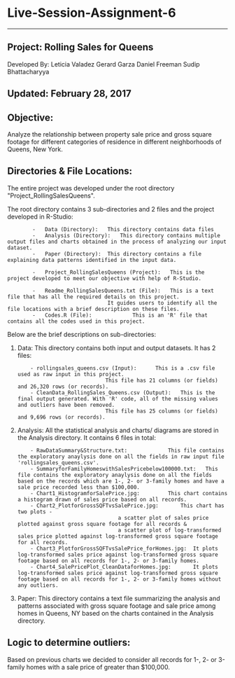 # Live-Session-Assignment-6


---------------------------------
Project: Rolling Sales for Queens
---------------------------------
Developed By:	Leticia Valadez
		Gerard Garza
		Daniel Freeman
		Sudip Bhattacharyya

Updated: February 28, 2017
------------------------------------------------------------------------------------------------------------------------------------------------------------------------------


Objective:
----------

Analyze the relationship between property sale price and gross square footage for different categories of residence in different neighborhoods of Queens, New York.



Directories & File Locations:
-----------------------------

The entire project was developed under the root directory "Project_RollingSalesQueens".

The root directory contains 3 sub-directories and 2 files and the project developed in R-Studio:

			-	Data (Directory): 	This directory contains data files
			-	Analysis (Directory):	This directory contains multiple output files and charts obtained in the process of analyzing our input dataset.
			-	Paper (Directory):	This directory contains a file explaining data patterns identified in the input data.

			-	Project_RollingSalesQueens (Project):	This is the project developed to meet our objective with help of R-Studio.

			-	Readme_RollingSalesQueens.txt (File):	This is a text file that has all the required details on this project. 
									It guides users to identify all the file locations with a brief description on these files.
			-	Codes.R (File):				This is an 'R' file that contains all the codes used in this project.


Below are the brief descriptions on sub-directories:

1.	Data:		This directory contains both input and output datasets. It has 2 files:

			- rollingsales_queens.csv (Input):		This is a .csv file used as raw input in this project. 
									This file has 21 columns (or fields) and 26,320 rows (or records).
			- CleanData_RollingSales_Queens.csv (Output):	This is the final output generated. With 'R' code, all of the missing values and outliers have been removed.
									This file has 25 columns (or fields) and 9,696 rows (or records).

2.	Analysis:	All the statistical analysis and charts/ diagrams are stored in the Analysis directory. It contains 6 files in total:

			- RawDataSummary&Structure.txt:				This file contains the exploratory anaylysis done on all the fields in raw input file 'rollingsales_queens.csv'.
			- SummaryforFamilyHomeswithSalesPricebelow100000.txt:	This file contains the exploratory anaylysis done on all the fields based on the records which are 1-, 2- or 3-family homes and have a sale price recorded less than $100,000.
			- Chart1_HistogramforSalePrice.jpg:			This chart contains a histogram drawn of sales price based on all records.
			- Chart2_PlotforGrossSQFTvsSalePrice.jpg:		This chart has two plots - 
										a scatter plot of sales price plotted against gross square footage for all records &
										a scatter plot of log-transformed sales price plotted against log-transformed gross square footage for all records.
			- Chart3_PlotforGrossSQFTvsSalePrice_forHomes.jpg:	It plots log-transformed sales price against log-transformed gross square footage based on all records for 1-, 2- or 3-family homes.
			- Chart4_SalePricePlot_CleanDataforHomes.jpg:		It plots log-transformed sales price against log-transformed gross square footage based on all records for 1-, 2- or 3-family homes without any outliers.

3.	Paper:		This directory contains a text file summarizing the analysis and patterns associated with gross square footage and sale price among homes in Queens, NY based on the charts contained in the Analysis directory.

Logic to determine outliers:
----------------------------

Based on previous charts we decided to consider all records for 1-, 2- or 3-family homes with a sale price of greater than $100,000.
